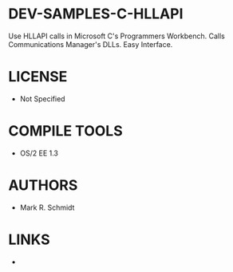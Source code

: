 # DEV-SAMPLES-C-HLLAPI
Use HLLAPI calls in Microsoft C's Programmers Workbench. Calls Communications Manager's DLLs. Easy Interface.

LICENSE
===============
* Not Specified

COMPILE TOOLS
===============
* OS/2 EE 1.3
 
AUTHORS
===============
* Mark R. Schmidt

LINKS
===============
* 

